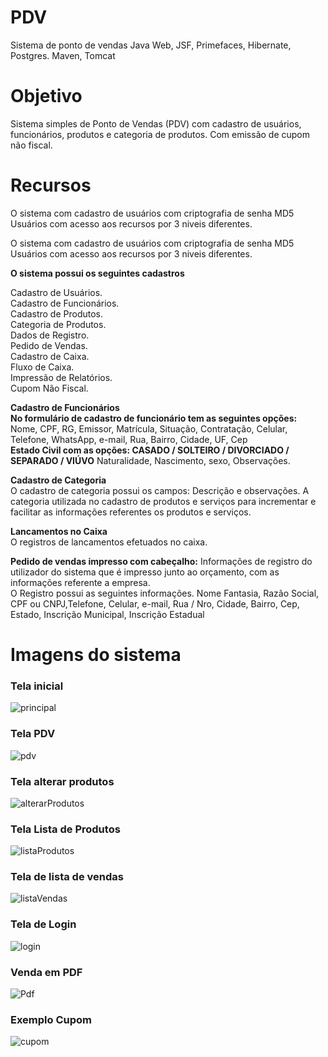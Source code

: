 # PDV
Sistema de ponto de vendas
Java Web, JSF, Primefaces, Hibernate, Postgres. Maven, Tomcat
# Objetivo
Sistema simples de Ponto de Vendas (PDV) com cadastro de usuários, funcionários, produtos e categoria de produtos.
Com emissão de cupom não fiscal.
# Recursos
O sistema com cadastro de usuários com criptografia de senha MD5 Usuários com acesso aos recursos por 3 niveis diferentes.
<p>O sistema com cadastro de usuários com criptografia de senha MD5
Usuários com acesso aos recursos por 3 niveis diferentes.</p>
<b>O sistema possui os seguintes cadastros</b>
<p>Cadastro de Usuários.</br>
Cadastro de Funcionários.</br>
Cadastro de Produtos.</br>
Categoria de Produtos.</br>
Dados de Registro.</br>
Pedido de Vendas.</br>
Cadastro de Caixa.</br>
Fluxo de Caixa.</br>
Impressão de Relatórios.</br>
Cupom Não Fiscal.</br>
</p>
<p><b>Cadastro de Funcionários</b></br>
<b>No formulário de cadastro de funcionário tem as seguintes opções:</b> Nome, CPF, RG, Emissor, Matrícula, Situação, Contratação, Celular, Telefone, WhatsApp, e-mail, Rua, Bairro, Cidade, UF, Cep</br>
<b>Estado Civil com as opções: CASADO / SOLTEIRO / DIVORCIADO / SEPARADO / VIÚVO</b> Naturalidade, Nascimento, sexo, Observações.</br></p>
<p>
<b>Cadastro de Categoria</b></br>
O cadastro de categoria possui os campos: Descrição e observações.
A categoria utilizada no cadastro de produtos e serviços para incrementar e facilitar as informações referentes os produtos e serviços.
</p>
<p>
<b>Lancamentos no Caixa</b></br>
O registros de lancamentos efetuados no caixa.
</p>
<p><b>Pedido de vendas impresso com cabeçalho:</b>
Informações de registro do utilizador do sistema que é impresso junto ao orçamento, com as informações referente a empresa.</br>
O Registro possui as seguintes informações.
Nome Fantasia, Razão Social, CPF ou CNPJ,Telefone, Celular, e-mail, Rua / Nro, Cidade, Bairro, Cep, Estado, Inscrição Municipal,
Inscrição Estadual</p>

# Imagens do sistema
### Tela inicial
![principal](https://user-images.githubusercontent.com/29485309/55484480-f3b09180-55fe-11e9-821e-57ef12111044.png)
</br>
### Tela PDV
![pdv](https://user-images.githubusercontent.com/29485309/55484659-4a1dd000-55ff-11e9-8471-39b8317d4924.png)
</br>
### Tela alterar produtos
![alterarProdutos](https://user-images.githubusercontent.com/29485309/55484917-c1ebfa80-55ff-11e9-9238-3c1a0fb8ee31.png)
### Tela Lista de Produtos
![listaProdutos](https://user-images.githubusercontent.com/29485309/55485018-fa8bd400-55ff-11e9-9c97-0e12150b55e1.png)
</br>
### Tela de lista de vendas
![listaVendas](https://user-images.githubusercontent.com/29485309/55485098-1becc000-5600-11e9-97e5-f925a5a9405a.png)
</br>
### Tela de Login
![login](https://user-images.githubusercontent.com/29485309/55485209-5f472e80-5600-11e9-89df-56106eb130e6.png)
</br>
### Venda em PDF
![Pdf](https://user-images.githubusercontent.com/29485309/55485346-a9301480-5600-11e9-966d-5f996b399a74.png)
</br>
### Exemplo Cupom
![cupom](https://user-images.githubusercontent.com/29485309/55485995-e9dc5d80-5601-11e9-85a1-7c94c5c5bf82.jpeg)


